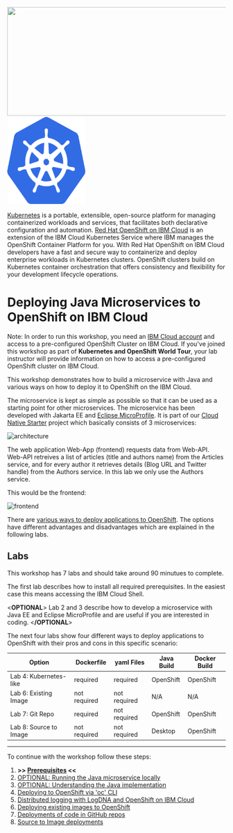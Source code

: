 <img src="images/os_logo.png" width="680" height="250" /> <img src="https://github.com/kubernetes/kubernetes/blob/master/logo/logo.png" width="180" height="200" />

[Kubernetes](https://kubernetes.io/) is a portable, extensible, open-source platform for managing containerized workloads and services, that facilitates both declarative configuration and automation. [Red Hat OpenShift on IBM Cloud](https://cloud.ibm.com/docs/openshift?topic=openshift-why_openshift) is an extension of the IBM Cloud Kubernetes Service where IBM manages the OpenShift Container Platform for you. With Red Hat OpenShift on IBM Cloud developers have a fast and secure way to containerize and deploy enterprise workloads in Kubernetes clusters. OpenShift clusters build on Kubernetes container orchestration that offers consistency and flexibility for your development lifecycle operations.


# Deploying Java Microservices to OpenShift on IBM Cloud

Note: In order to run this workshop, you need an [IBM Cloud account](https://cloud.ibm.com/registration) and access to a pre-configured OpenShift Cluster on IBM Cloud. If you've joined this workshop as part of **Kubernetes and OpenShift World Tour**, your lab instructor will provide information on how to access a pre-configured OpenShift cluster on IBM Cloud.

This workshop demonstrates how to build a microservice with Java and various ways on how to deploy it to OpenShift on the IBM Cloud. 

The microservice is kept as simple as possible so that it can be used as a starting point for other microservices. The microservice has been developed with Jakarta EE and [Eclipse MicroProfile](https://microprofile.io/). It is part of our [Cloud Native Starter](https://github.com/IBM/cloud-native-starter) project which basically consists of 3 microservices:

![architecture](images/cns-architecture.png)

The web application Web-App (frontend) requests data from Web-API. Web-API retreives a list of articles (title and authors name) from the Articles service, and for every author it retrieves details (Blog URL and Twitter handle) from the Authors service. In this lab we only use the Authors service.

This would be the frontend:

![frontend](images/frontend.png)

There are [various ways to deploy applications to OpenShift](http://heidloff.net/article/deploying-open-liberty-microservices-openshift/). The options have different advantages and disadvantages which are explained in the following labs.

## Labs

This workshop has 7 labs and should take around 90 minutues to complete. 

The first lab describes how to install all required prerequisites. In the easiest case this means accessing the IBM Cloud Shell.

<**OPTIONAL**>
Lab 2 and 3 describe how to develop a microservice with Java EE and Eclipse MicroProfile and are useful if you are interested in coding.
<**/OPTIONAL**>

The next four labs show four different ways to deploy applications to OpenShift with their pros and cons in this specific scenario:

| Option | Dockerfile | yaml Files | Java Build | Docker Build |
| - | - | - | - | - |
| Lab 4: Kubernetes-like | required | required | OpenShift | OpenShift |
| Lab 6: Existing Image  | not required  | not required | N/A | N/A |
| Lab 7: Git Repo | required  | not required | OpenShift | OpenShift |
| Lab 8: Source to Image | not required | not required | Desktop | OpenShift |

---

To continue with the workshop follow these steps:

1. **>> [Prerequisites](1-prereqs.md) <<**
1. [OPTIONAL: Running the Java microservice locally](2-docker.md)
1. [OPTIONAL: Understanding the Java implementation](3-java.md)
1. [Deploying to OpenShift via 'oc' CLI](4-openshift.md)
1. [Distributed logging with LogDNA and OpenShift on IBM Cloud](5-logdna-openshift.md)
1. [Deploying existing images to OpenShift](6-existing-image.md)
1. [Deployments of code in GitHub repos](7-github.md)
1. [Source to Image deployments](8-source-to-image.md)

